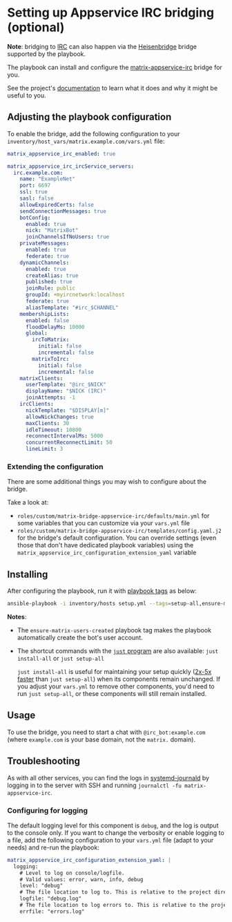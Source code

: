 <!--
SPDX-FileCopyrightText: 2019 - 2021 Slavi Pantaleev
SPDX-FileCopyrightText: 2019 MDAD project contributors
SPDX-FileCopyrightText: 2020 Lee Verberne
SPDX-FileCopyrightText: 2024 - 2025 Suguru Hirahara

SPDX-License-Identifier: AGPL-3.0-or-later
-->

# Setting up Appservice IRC bridging (optional)

**Note**: bridging to [IRC](https://en.wikipedia.org/wiki/Internet_Relay_Chat) can also happen via the [Heisenbridge](configuring-playbook-bridge-heisenbridge.md) bridge supported by the playbook.

The playbook can install and configure the [matrix-appservice-irc](https://github.com/matrix-org/matrix-appservice-irc) bridge for you.

See the project's [documentation](https://github.com/matrix-org/matrix-appservice-irc/blob/master/HOWTO.md) to learn what it does and why it might be useful to you.

## Adjusting the playbook configuration

To enable the bridge, add the following configuration to your `inventory/host_vars/matrix.example.com/vars.yml` file:

```yaml
matrix_appservice_irc_enabled: true

matrix_appservice_irc_ircService_servers:
  irc.example.com:
    name: "ExampleNet"
    port: 6697
    ssl: true
    sasl: false
    allowExpiredCerts: false
    sendConnectionMessages: true
    botConfig:
      enabled: true
      nick: "MatrixBot"
      joinChannelsIfNoUsers: true
    privateMessages:
      enabled: true
      federate: true
    dynamicChannels:
      enabled: true
      createAlias: true
      published: true
      joinRule: public
      groupId: +myircnetwork:localhost
      federate: true
      aliasTemplate: "#irc_$CHANNEL"
    membershipLists:
      enabled: false
      floodDelayMs: 10000
      global:
        ircToMatrix:
          initial: false
          incremental: false
        matrixToIrc:
          initial: false
          incremental: false
    matrixClients:
      userTemplate: "@irc_$NICK"
      displayName: "$NICK (IRC)"
      joinAttempts: -1
    ircClients:
      nickTemplate: "$DISPLAY[m]"
      allowNickChanges: true
      maxClients: 30
      idleTimeout: 10800
      reconnectIntervalMs: 5000
      concurrentReconnectLimit: 50
      lineLimit: 3
```

### Extending the configuration

There are some additional things you may wish to configure about the bridge.

Take a look at:

- `roles/custom/matrix-bridge-appservice-irc/defaults/main.yml` for some variables that you can customize via your `vars.yml` file
- `roles/custom/matrix-bridge-appservice-irc/templates/config.yaml.j2` for the bridge's default configuration. You can override settings (even those that don't have dedicated playbook variables) using the `matrix_appservice_irc_configuration_extension_yaml` variable

## Installing

After configuring the playbook, run it with [playbook tags](playbook-tags.md) as below:

<!-- NOTE: let this conservative command run (instead of install-all) to make it clear that failure of the command means something is clearly broken. -->
```sh
ansible-playbook -i inventory/hosts setup.yml --tags=setup-all,ensure-matrix-users-created,start
```

**Notes**:

- The `ensure-matrix-users-created` playbook tag makes the playbook automatically create the bot's user account.

- The shortcut commands with the [`just` program](just.md) are also available: `just install-all` or `just setup-all`

  `just install-all` is useful for maintaining your setup quickly ([2x-5x faster](../CHANGELOG.md#2x-5x-performance-improvements-in-playbook-runtime) than `just setup-all`) when its components remain unchanged. If you adjust your `vars.yml` to remove other components, you'd need to run `just setup-all`, or these components will still remain installed.

## Usage

To use the bridge, you need to start a chat with `@irc_bot:example.com` (where `example.com` is your base domain, not the `matrix.` domain).

## Troubleshooting

As with all other services, you can find the logs in [systemd-journald](https://www.freedesktop.org/software/systemd/man/systemd-journald.service.html) by logging in to the server with SSH and running `journalctl -fu matrix-appservice-irc`.

### Configuring for logging

The default logging level for this component is `debug`, and the log is output to the console only. If you want to change the verbosity or enable logging to a file, add the following configuration to your `vars.yml` file (adapt to your needs) and re-run the playbook:

```yaml
matrix_appservice_irc_configuration_extension_yaml: |
  logging:
    # Level to log on console/logfile.
    # Valid values: error, warn, info, debug
    level: "debug"
    # The file location to log to. This is relative to the project directory.
    logfile: "debug.log"
    # The file location to log errors to. This is relative to the project directory.
    errfile: "errors.log"
```
